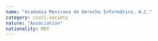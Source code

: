 ```yaml
---
name: "Academia Mexicana de Derecho Informático, A.C."
category: civil-society
nature: "Association"
nationality: MEX
---
```

